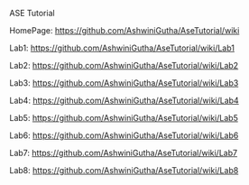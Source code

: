 ASE Tutorial

HomePage: https://github.com/AshwiniGutha/AseTutorial/wiki

Lab1: https://github.com/AshwiniGutha/AseTutorial/wiki/Lab1

Lab2: https://github.com/AshwiniGutha/AseTutorial/wiki/Lab2

Lab3: https://github.com/AshwiniGutha/AseTutorial/wiki/Lab3

Lab4: https://github.com/AshwiniGutha/AseTutorial/wiki/Lab4

Lab5: https://github.com/AshwiniGutha/AseTutorial/wiki/Lab5

Lab6: https://github.com/AshwiniGutha/AseTutorial/wiki/Lab6

Lab7: https://github.com/AshwiniGutha/AseTutorial/wiki/Lab7

Lab8: https://github.com/AshwiniGutha/AseTutorial/wiki/Lab8
